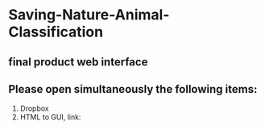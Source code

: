 # Saving-Nature-Animal-Classification

## final product web interface

## Please open simultaneously the following items:

1. Dropbox
2. HTML to GUI, link:
